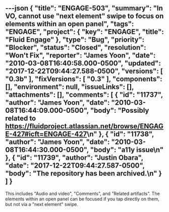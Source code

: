 ---json
{
  "title": "ENGAGE-503",
  "summary": "In VO, cannot use \"next element\" swipe to focus on elements within an open panel",
  "tags": "ENGAGE",
  "project": {
    "key": "ENGAGE",
    "title": "Fluid Engage"
  },
  "type": "Bug",
  "priority": "Blocker",
  "status": "Closed",
  "resolution": "Won't Fix",
  "reporter": "James Yoon",
  "date": "2010-03-08T16:40:58.000-0500",
  "updated": "2017-12-22T09:44:27.588-0500",
  "versions": [
    "0.3b"
  ],
  "fixVersions": [
    "0.3"
  ],
  "components": [],
  "environment": null,
  "issueLinks": [],
  "attachments": [],
  "comments": [
    {
      "id": "11737",
      "author": "James Yoon",
      "date": "2010-03-08T16:44:09.000-0500",
      "body": "Possibly related to <https://fluidproject.atlassian.net/browse/ENGAGE-427#icft=ENGAGE-427>\n"
    },
    {
      "id": "11738",
      "author": "James Yoon",
      "date": "2010-03-08T16:44:30.000-0500",
      "body": "a11y issue\n"
    },
    {
      "id": "11739",
      "author": "Justin Obara",
      "date": "2017-12-22T09:44:27.587-0500",
      "body": "The repository has been archived.\n"
    }
  ]
}
---
This includes "Audio and video", "Comments", and "Related artifacts". The elements within an open panel can be focused if you tap directly on them, but not via a "next element" swipe.

        